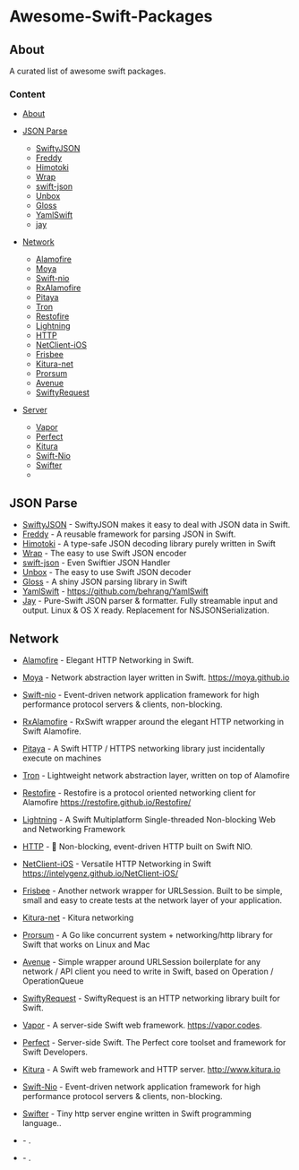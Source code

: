# Awesome-Swift-Packages


## About
 A curated list of awesome swift packages. 
 
### Content
- [About](#about)
- [JSON Parse](#json-parse)
  - [SwiftyJSON](#json-parse)
  - [Freddy](#json-parse)
  - [Himotoki](#json-parse)
  - [Wrap](#json-parse)
  - [swift-json](#json-parse-json)
  - [Unbox](#json-parse)
  - [Gloss](#json-parse)
  - [YamlSwift](#json-parse)
  - [jay](#json-parse)
- [Network](#network)
  - [Alamofire](#network)
  - [Moya](#network)
  - [Swift-nio](#network)
  - [RxAlamofire](#network)
  - [Pitaya](#network)
  - [Tron](#network)
  - [Restofire](#network)
  - [Lightning](#network)
  - [HTTP](#network)
  - [NetClient-iOS](#network)
  - [Frisbee](#network)
  - [Kitura-net](#network)
  - [Prorsum](#network)
  - [Avenue](#network)
  - [SwiftyRequest](#network)

- [Server](#server)
  - [Vapor](#server)
  - [Perfect](#server)
  - [Kitura](#server)
  - [Swift-Nio](#server)
  - [Swifter](#server)
  - [](#server)

## JSON Parse

* [SwiftyJSON](https://github.com/SwiftyJSON/SwiftyJSON) - SwiftyJSON makes it easy to deal with JSON data in Swift.
* [Freddy](https://github.com/bignerdranch/Freddy) - A reusable framework for parsing JSON in Swift.
* [Himotoki](https://github.com/ikesyo/Himotoki) - A type-safe JSON decoding library purely written in Swift
* [Wrap](https://github.com/JohnSundell/Wrap) - The easy to use Swift JSON encoder
* [swift-json](https://github.com/dankogai/swift-json) - Even Swiftier JSON Handler
* [Unbox](https://github.com/JohnSundell/Unbox) - The easy to use Swift JSON decoder
* [Gloss](https://github.com/hkellaway/Gloss) - A shiny JSON parsing library in Swift
* [YamlSwift](https://github.com/behrang/YamlSwift) - https://github.com/behrang/YamlSwift
* [Jay](https://github.com/dantoml/Jay) - Pure-Swift JSON parser & formatter. Fully streamable input and output. Linux & OS X ready. Replacement for NSJSONSerialization.

## Network 

* [Alamofire](https://github.com/Alamofire/Alamofire) - Elegant HTTP Networking in Swift.
* [Moya](https://github.com/Moya/Moya) - Network abstraction layer written in Swift. https://moya.github.io
* [Swift-nio](https://github.com/apple/swift-nio) - Event-driven network application framework for high performance protocol servers & clients, non-blocking.
* [RxAlamofire](https://github.com/RxSwiftCommunity/RxAlamofire) - RxSwift wrapper around the elegant HTTP networking in Swift Alamofire.
* [Pitaya](https://github.com/johnlui/Pitaya) - A Swift HTTP / HTTPS networking library just incidentally execute on machines
* [Tron](https://github.com/MLSDev/TRON) - Lightweight network abstraction layer, written on top of Alamofire
* [Restofire](https://github.com/Restofire/Restofire) - Restofire is a protocol oriented networking client for Alamofire https://restofire.github.io/Restofire/
* [Lightning](https://github.com/skylab-inc/Lightning) - A Swift Multiplatform Single-threaded Non-blocking Web and Networking Framework
* [HTTP](https://github.com/vapor/http) - 🚀 Non-blocking, event-driven HTTP built on Swift NIO.
* [NetClient-iOS](https://github.com/intelygenz/NetClient-iOS) - Versatile HTTP Networking in Swift https://intelygenz.github.io/NetClient-iOS/
* [Frisbee](https://github.com/ronanrodrigo/Frisbee) - Another network wrapper for URLSession. Built to be simple, small and easy to create tests at the network layer of your application.
* [Kitura-net](https://github.com/IBM-Swift/Kitura-net) - Kitura networking
* [Prorsum](https://github.com/noppoMan/Prorsum) - A Go like concurrent system + networking/http library for Swift that works on Linux and Mac
* [Avenue](https://github.com/radianttap/Avenue) - Simple wrapper around URLSession boilerplate for any network / API client you need to write in Swift, based on Operation / OperationQueue
* [SwiftyRequest](https://github.com/IBM-Swift/SwiftyRequest) - SwiftyRequest is an HTTP networking library built for Swift.

* [Vapor](https://github.com/vapor/vapor) - A server-side Swift web framework. https://vapor.codes.
* [Perfect](https://github.com/PerfectlySoft/Perfect) - Server-side Swift. The Perfect core toolset and framework for Swift Developers. 
* [Kitura](https://github.com/IBM-Swift/Kitura) - A Swift web framework and HTTP server. http://www.kitura.io
* [Swift-Nio](https://github.com/apple/swift-nio) - Event-driven network application framework for high performance protocol servers & clients, non-blocking.
* [Swifter](https://github.com/httpswift/swifter) - Tiny http server engine written in Swift programming language..
* []() - .
* []() - .


